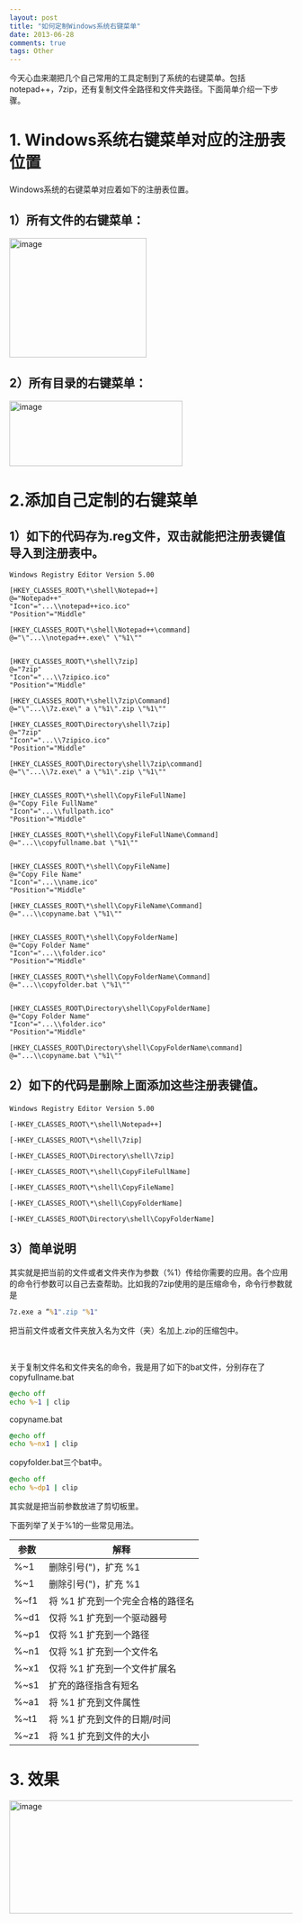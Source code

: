 ```yaml
---
layout: post
title: "如何定制Windows系统右键菜单"
date: 2013-06-28
comments: true
tags: Other
---
```

<p>今天心血来潮把几个自己常用的工具定制到了系统的右键菜单。包括notepad++，7zip，还有复制文件全路径和文件夹路径。下面简单介绍一下步骤。</p>  

# 1. Windows系统右键菜单对应的注册表位置

Windows系统的右键菜单对应着如下的注册表位置。
## 1）所有文件的右键菜单：

<p><a href="http://images.cnitblog.com/blog/163228/201306/28180933-152759b897fe4977b209b13f33bb1069.png"><img style="background-image: none; border-bottom: 0px; border-left: 0px; margin: 0px; padding-left: 0px; padding-right: 0px; display: inline; border-top: 0px; border-right: 0px; padding-top: 0px" title="image" border="0" alt="image" src="http://images.cnitblog.com/blog/163228/201306/28180934-a0f7aa9dd8db455589982b7c9b288f30.png" width="244" height="212" /></a></p> 

## 2）所有目录的右键菜单：

<p><a href="http://images.cnitblog.com/blog/163228/201306/28180935-09f19fa288304de48ca38d8ed3d28959.png"><img style="background-image: none; border-bottom: 0px; border-left: 0px; padding-left: 0px; padding-right: 0px; display: inline; border-top: 0px; border-right: 0px; padding-top: 0px" title="image" border="0" alt="image" src="http://images.cnitblog.com/blog/163228/201306/28180935-c0df8dc65c8d403f9f42e82fbed45099.png" width="308" height="116" /></a></p>  

# 2.添加自己定制的右键菜单
## 1）如下的代码存为.reg文件，双击就能把注册表键值导入到注册表中。


```
Windows Registry Editor Version 5.00

[HKEY_CLASSES_ROOT\*\shell\Notepad++]
@="Notepad++"
"Icon"="...\\notepad++ico.ico"
"Position"="Middle"

[HKEY_CLASSES_ROOT\*\shell\Notepad++\command]
@="\"...\\notepad++.exe\" \"%1\""


[HKEY_CLASSES_ROOT\*\shell\7zip]
@="7zip"
"Icon"="...\\7zipico.ico"
"Position"="Middle"

[HKEY_CLASSES_ROOT\*\shell\7zip\Command]
@="\"...\\7z.exe\" a \"%1\".zip \"%1\""

[HKEY_CLASSES_ROOT\Directory\shell\7zip]
@="7zip"
"Icon"="...\\7zipico.ico"
"Position"="Middle"

[HKEY_CLASSES_ROOT\Directory\shell\7zip\command]
@="\"...\\7z.exe\" a \"%1\".zip \"%1\""


[HKEY_CLASSES_ROOT\*\shell\CopyFileFullName]
@="Copy File FullName"
"Icon"="...\\fullpath.ico"
"Position"="Middle"

[HKEY_CLASSES_ROOT\*\shell\CopyFileFullName\Command]
@="...\\copyfullname.bat \"%1\""


[HKEY_CLASSES_ROOT\*\shell\CopyFileName]
@="Copy File Name"
"Icon"="...\\name.ico"
"Position"="Middle"

[HKEY_CLASSES_ROOT\*\shell\CopyFileName\Command]
@="...\\copyname.bat \"%1\""


[HKEY_CLASSES_ROOT\*\shell\CopyFolderName]
@="Copy Folder Name"
"Icon"="...\\folder.ico"
"Position"="Middle"

[HKEY_CLASSES_ROOT\*\shell\CopyFolderName\Command]
@="...\\copyfolder.bat \"%1\""


[HKEY_CLASSES_ROOT\Directory\shell\CopyFolderName]
@="Copy Folder Name"
"Icon"="...\\folder.ico"
"Position"="Middle"

[HKEY_CLASSES_ROOT\Directory\shell\CopyFolderName\command]
@="...\\copyname.bat \"%1\""
```





## 2）如下的代码是删除上面添加这些注册表键值。</p>

```
Windows Registry Editor Version 5.00

[-HKEY_CLASSES_ROOT\*\shell\Notepad++]

[-HKEY_CLASSES_ROOT\*\shell\7zip]

[-HKEY_CLASSES_ROOT\Directory\shell\7zip]

[-HKEY_CLASSES_ROOT\*\shell\CopyFileFullName]

[-HKEY_CLASSES_ROOT\*\shell\CopyFileName]

[-HKEY_CLASSES_ROOT\*\shell\CopyFolderName]

[-HKEY_CLASSES_ROOT\Directory\shell\CopyFolderName]
```



## 3）简单说明

<p>其实就是把当前的文件或者文件夹作为参数（%1）传给你需要的应用。各个应用的命令行参数可以自己去查帮助。比如我的7zip使用的是压缩命令，命令行参数就是</p>

```bat
7z.exe a “%1".zip "%1"
```


<p>把当前文件或者文件夹放入名为文件（夹）名加上.zip的压缩包中。</p>

<p>&#160;</p>

<p>关于复制文件名和文件夹名的命令，我是用了如下的bat文件，分别存在了copyfullname.bat</p>

```bat
@echo off
echo %~1 | clip
```

<p>copyname.bat</p>

```bat
@echo off
echo %~nx1 | clip
```

<p>copyfolder.bat三个bat中。</p>

```bat
@echo off
echo %~dp1 | clip
```

<p>其实就是把当前参数放进了剪切板里。</p>

<p>下面列举了关于%1的一些常见用法。</p>

| 参数 | 解释 |
|--------|--------|
|%~1|删除引号(")，扩充 %1|
|%~1|删除引号(")，扩充 %1|
|%~f1|将 %1 扩充到一个完全合格的路径名|
|%~d1|仅将 %1 扩充到一个驱动器号|
|%~p1|仅将 %1 扩充到一个路径|
|%~n1|仅将 %1 扩充到一个文件名|
|%~x1|仅将 %1 扩充到一个文件扩展名|
|%~s1|扩充的路径指含有短名|
|%~a1|将 %1 扩充到文件属性|
|%~t1|将 %1 扩充到文件的日期/时间|
|%~z1|将 %1 扩充到文件的大小|


# 3. 效果



<p><a href="http://images.cnitblog.com/blog/163228/201306/28180935-73b2aea7a1ba46f6abbdef4606806ff9.png"><img style="background-image: none; border-bottom: 0px; border-left: 0px; padding-left: 0px; padding-right: 0px; display: inline; border-top: 0px; border-right: 0px; padding-top: 0px" title="image" border="0" alt="image" src="http://images.cnitblog.com/blog/163228/201306/28180936-fb87d3a0b6c1421e83d1daa4b8734eb7.png" width="523" height="201" /></a></p>